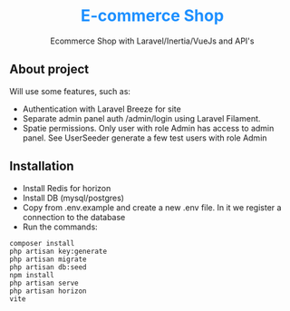 <h1 align="center" style="color: dodgerblue">E-commerce Shop</h1>

<p align="center">
 Ecommerce Shop with Laravel/Inertia/VueJs and API's
</p>

## About project

Will use some features, such as:

- Authentication with Laravel Breeze for site
- Separate admin panel auth /admin/login using Laravel Filament.
- Spatie permissions. Only user with role Admin has access to admin panel. See UserSeeder generate a few test users with role Admin

## Installation
- Install Redis for horizon
- Install DB (mysql/postgres)
- Copy from .env.example and create a new .env file. In it we register a connection to the database
- Run the commands:
```
composer install
php artisan key:generate
php artisan migrate
php artisan db:seed
npm install
php artisan serve
php artisan horizon
vite
```

